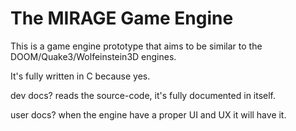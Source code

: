 # The MIRAGE Game Engine

This is a game engine prototype that aims to be similar to the DOOM/Quake3/Wolfeinstein3D engines.

It's fully written in C because yes.

dev docs? reads the source-code, it's fully documented in itself.

user docs? when the engine have a proper UI and UX it will have it.
